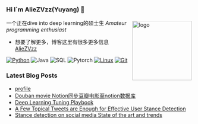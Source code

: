 ### Hi I`m AlieZVzz(Yuyang) 👋

<img src="https://github-readme-stats.vercel.app/api?username=aliezvzz&show_icons=true" alt="logo" height="160" align="right" style="margin: 5px; margin-bottom: 20px;" />

一个正在dive into deep learning的硕士生 *Amateur programming enthusiast*

- 想要了解更多，博客这里有很多更多信息[AlieZVzz](https://aliezvzz.github.io/)


[![Python](https://img.shields.io/badge/-Python-3776AB?style=flat-square&logo=python&logoColor=ffffff)](https://www.python.org/)
![Java](https://img.shields.io/badge/-Java-007396?style=flat-square&logo=java&logoColor=ffffff)
![SQL](https://img.shields.io/badge/-MySQL-007396?style=flat-square&logo=MYSQL&logoColor=ffffff)
![Pytorch](https://img.shields.io/badge/-Pytorch-e94a2d?style=flat-square&logo=pytorch&logoColor=ffffff)
[![Linux](https://img.shields.io/badge/-Linux-333333?style=flat-square&logo=linux&logoColor=white)](https://www.linuxfoundation.org/)
[![Git](https://img.shields.io/badge/-Git-f05032?style=flat-square&logo=git&logoColor=white)](https://git-scm.com/)


### Latest Blog Posts
 
<!-- BLOG-POST-LIST:START -->
- [profile](https://aliezvzz.github.io/profile/)
- [Douban movie Notion同步豆瓣电影至notion数据库](https://aliezvzz.github.io/Douban-movie-Notion/)
- [Deep Learning Tuning Playbook](https://aliezvzz.github.io/Deep-Learning-Tuning-Playbook/)
- [A Few Topical Tweets are Enough for Effective User Stance Detection](https://aliezvzz.github.io/A-Few-Topical-Tweets-are-Enough-for-Effective-User-Stance-Detection/)
- [Stance detection on social media State of the art and trends](https://aliezvzz.github.io/Stance-detection-on-social-media-State-of-the-art-and-trends/)
<!-- BLOG-POST-LIST:END -->
